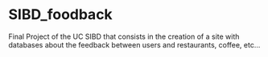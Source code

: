 # SIBD_foodback
Final Project of the UC SIBD that consists in the creation of a site with databases about the feedback between users and restaurants, coffee, etc...
